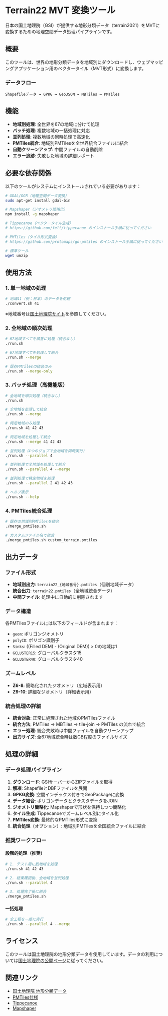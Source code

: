 # Terrain22 MVT 変換ツール

日本の国土地理院（GSI）が提供する地形分類データ（terrain2021）をMVTに変換するための地理空間データ処理パイプラインです。

## 概要

このツールは、世界の地形分類データを地域別にダウンロードし、ウェブマッピングアプリケーション用のベクタータイル（MVT形式）に変換します。

### データフロー
```
Shapefileデータ → GPKG → GeoJSON → MBTiles → PMTiles
```

## 機能

- **地域別処理**: 全世界を67の地域に分けて処理
- **バッチ処理**: 複数地域の一括処理に対応
- **並列処理**: 複数地域の同時処理で高速化
- **PMTiles統合**: 地域別PMTilesを全世界統合ファイルに結合
- **自動クリーンアップ**: 中間ファイルの自動削除
- **エラー追跡**: 失敗した地域の詳細レポート

## 必要な依存関係

以下のツールがシステムにインストールされている必要があります：

```bash
# GDAL/OGR（地理空間データ変換）
sudo apt-get install gdal-bin

# Mapshaper（ジオメトリ簡略化）
npm install -g mapshaper

# Tippecanoe（ベクタータイル生成）
# https://github.com/felt/tippecanoe のインストール手順に従ってください

# PMTiles（タイル形式変換）
# https://github.com/protomaps/go-pmtiles のインストール手順に従ってください

# 標準ツール
wget unzip
```

## 使用方法

### 1. 単一地域の処理

```bash
# 地域41（例：日本）のデータを処理
./convert.sh 41
```

※地域番号は[国土地理院サイト](https://gisstar.gsi.go.jp/terrain2021/)を参照してください。

### 2. 全地域の順次処理

```bash
# 67地域すべてを順番に処理（統合なし）
./run.sh

# 67地域すべてを処理して統合
./run.sh --merge

# 既存PMTilesの統合のみ
./run.sh --merge-only
```

### 3. バッチ処理（高機能版）

```bash
# 全地域を順次処理（統合なし）
./run.sh

# 全地域を処理して統合
./run.sh --merge

# 特定地域のみ処理
./run.sh 41 42 43

# 特定地域を処理して統合
./run.sh --merge 41 42 43

# 並列処理（4つのジョブで全地域を同時実行）
./run.sh --parallel 4

# 並列処理で全地域を処理して統合
./run.sh --parallel 4 --merge

# 並列処理で特定地域を処理
./run.sh --parallel 2 41 42 43

# ヘルプ表示
./run.sh --help
```

### 4. PMTiles統合処理

```bash
# 既存の地域別PMTilesを統合
./merge_pmtiles.sh

# カスタムファイル名で統合
./merge_pmtiles.sh custom_terrain.pmtiles
```

## 出力データ

### ファイル形式
- **地域別出力**: `terrain22_{地域番号}.pmtiles`（個別地域データ）
- **統合出力**: `terrain22.pmtiles`（全地域統合データ）
- **中間ファイル**: 処理中に自動的に削除されます

### データ構造
各PMTilesファイルには以下のフィールドが含まれます：
- `geom`: ポリゴンジオメトリ
- `polyID`: ポリゴン識別子
- `Sinks`: ((Filled DEM) - (Original DEM)) > 0の地域は1
- `GCLUSTER15`: グローバルクラスタ15
- `GCLUSTER40`: グローバルクラスタ40

### ズームレベル
- **Z6-8**: 簡略化されたジオメトリ（広域表示用）
- **Z9-10**: 詳細なジオメトリ（詳細表示用）

### 統合処理の詳細
- **統合対象**: 正常に処理された地域のPMTilesファイル
- **統合方法**: PMTiles → MBTiles → tile-join → PMTiles の流れで統合
- **エラー処理**: 統合失敗時は中間ファイルを自動クリーンアップ
- **出力サイズ**: 全67地域統合時は数GB程度のファイルサイズ

## 処理の詳細

### データ処理パイプライン

1. **ダウンロード**: GSIサーバーからZIPファイルを取得
2. **解凍**: ShapefileとDBFファイルを展開
3. **GPKG変換**: 空間インデックス付きでGeoPackageに変換
4. **データ結合**: ポリゴンデータとクラスタデータをJOIN
5. **ジオメトリ簡略化**: Mapshaperで形状を保持しつつ簡略化
6. **タイル生成**: Tippecanoeでズームレベル別にタイル化
7. **PMTiles変換**: 最終的なPMTiles形式に変換
8. **統合処理**（オプション）: 地域別PMTilesを全国統合ファイルに結合

### 推奨ワークフロー

#### 段階的処理（推奨）
```bash
# 1. テスト用に数地域を処理
./run.sh 41 42 43

# 2. 結果確認後、全地域を並列処理
./run.sh --parallel 4

# 3. 処理完了後に統合
./merge_pmtiles.sh
```

#### 一括処理
```bash
# 全工程を一度に実行
./run.sh --parallel 4 --merge
```

## ライセンス

このツールは国土地理院の地形分類データを使用しています。データの利用については[国土地理院の公開ページ](https://gisstar.gsi.go.jp/terrain2021/)に従ってください。

## 関連リンク

- [国土地理院 地形分類データ](https://gisstar.gsi.go.jp/terrain2021/)
- [PMTiles仕様](https://github.com/protomaps/PMTiles)
- [Tippecanoe](https://github.com/felt/tippecanoe)
- [Mapshaper](https://github.com/mbloch/mapshaper)